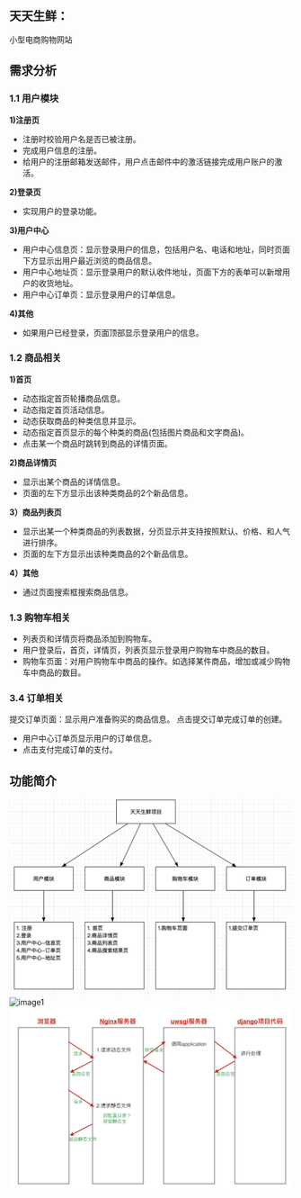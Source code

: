## 天天生鲜：
小型电商购物网站
## 需求分析
### 1.1 用户模块
__1)注册页__	<br/>
* 注册时校验用户名是否已被注册。
*	完成用户信息的注册。
* 给用户的注册邮箱发送邮件，用户点击邮件中的激活链接完成用户账户的激活。

__2)登录页__ <br/>
* 实现用户的登录功能。

__3)用户中心__ <br/>
*	用户中心信息页：显示登录用户的信息，包括用户名、电话和地址，同时页面下方显示出用户最近浏览的商品信息。
*	用户中心地址页：显示登录用户的默认收件地址，页面下方的表单可以新增用户的收货地址。
*	用户中心订单页：显示登录用户的订单信息。

__4)其他__ <br/>
*	如果用户已经登录，页面顶部显示登录用户的信息。
### 1.2 商品相关
__1)首页__ <br/>
*	动态指定首页轮播商品信息。
*	动态指定首页活动信息。
*	动态获取商品的种类信息并显示。
*	动态指定首页显示的每个种类的商品(包括图片商品和文字商品)。
*	点击某一个商品时跳转到商品的详情页面。

__2)商品详情页__ <br/>
*	显示出某个商品的详情信息。
*	页面的左下方显示出该种类商品的2个新品信息。

__3）商品列表页__ <br/>
*	显示出某一个种类商品的列表数据，分页显示并支持按照默认、价格、和人气进行排序。
*	页面的左下方显示出该种类商品的2个新品信息。

__4）其他__ <br/>
*	通过页面搜索框搜索商品信息。
### 1.3 购物车相关
*	列表页和详情页将商品添加到购物车。
*	用户登录后，首页，详情页，列表页显示登录用户购物车中商品的数目。
*	购物车页面：对用户购物车中商品的操作。如选择某件商品，增加或减少购物车中商品的数目。
### 3.4 订单相关
提交订单页面：显示用户准备购买的商品信息。
点击提交订单完成订单的创建。
* 用户中心订单页显示用户的订单信息。
* 点击支付完成订单的支付。

## 功能简介
![image](https://github.com/chenyig001/dailyfresh/blob/master/static/images/image.png)
![image1](https://github.com/chenyig001/dailyfresh/blob/master/static/images/image2.png)
![image2](https://github.com/chenyig001/dailyfresh/blob/master/image5.png)
